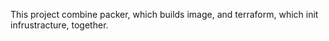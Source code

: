 This project combine packer, which builds image, and terraform, which init infrustracture, together.

